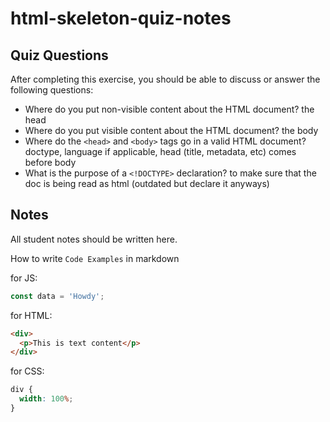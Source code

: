 # html-skeleton-quiz-notes

## Quiz Questions

After completing this exercise, you should be able to discuss or answer the following questions:

- Where do you put non-visible content about the HTML document?
  the head
- Where do you put visible content about the HTML document?
  the body
- Where do the `<head>` and `<body>` tags go in a valid HTML document?
  doctype, language if applicable, head (title, metadata, etc) comes before body
- What is the purpose of a `<!DOCTYPE>` declaration?
  to make sure that the doc is being read as html (outdated but declare it anyways)

## Notes

All student notes should be written here.

How to write `Code Examples` in markdown

for JS:

```javascript
const data = 'Howdy';
```

for HTML:

```html
<div>
  <p>This is text content</p>
</div>
```

for CSS:

```css
div {
  width: 100%;
}
```
